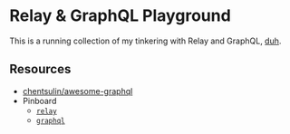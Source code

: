 # Relay & GraphQL Playground

This is a running collection of my tinkering with Relay and GraphQL, [duh].

[duh]: http://media3.giphy.com/media/7wHsy05zMj076/giphy.gif

## Resources

- [chentsulin/awesome-graphql](https://github.com/chentsulin/awesome-graphql)
- Pinboard
   - [`relay`](https://pinboard.in/u:andrewsardone/t:relay/)
   - [`graphql`](https://pinboard.in/u:andrewsardone/t:graphql/)
